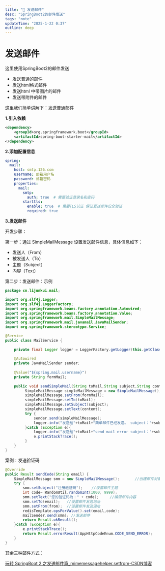 ```yaml
---
title: "📧 发送邮件"
desc: "SpringBoot2的邮件发送"
tags: "note"
updateTime: "2025-1-22 0:37"
outline: deep
---
```


# 发送邮件

这里使用SpringBoot2的邮件发送

- 发送普通的邮件
- 发送html格式邮件
- 发送html 中带图片的邮件
- 发送带附件的邮件

这里我们简单讲解下：发送普通邮件

**1.引入依赖**

```xml
<dependency>
	<groupId>org.springframework.boot</groupId>
	<artifactId>spring-boot-starter-mail</artifactId>
</dependency>
```

**2.添加配置信息**

```yaml
spring:
  mail:
    host: smtp.126.com
    username: 邮箱用户名
    password: 邮箱密码
    properties:
      mail:
        smtp:
          auth: true  # 需要验证登录名和密码
        starttls:
          enable: true  # 需要TLS认证 保证发送邮件安全验证
          required: true
```

**3.发送邮件**

开发步骤：

第一步：通过 SimpleMailMessage 设置发送邮件信息，具体信息如下：

- 发送人（From）
- 被发送人（To）
- 主题（Subject）
- 内容（Text）

第二步：发送邮件：示例

```java
package cn.lijunkui.mail;

import org.slf4j.Logger;
import org.slf4j.LoggerFactory;
import org.springframework.beans.factory.annotation.Autowired;
import org.springframework.beans.factory.annotation.Value;
import org.springframework.mail.SimpleMailMessage;
import org.springframework.mail.javamail.JavaMailSender;
import org.springframework.stereotype.Service;

@Service
public class MailService {
	
	private final Logger logger = LoggerFactory.getLogger(this.getClass());
	
    @Autowired
    private JavaMailSender sender;
    
    @Value("${spring.mail.username}")
    private String formMail;
    
    public void sendSimpleMail(String toMail,String subject,String content) {
    	 SimpleMailMessage simpleMailMessage = new SimpleMailMessage();
    	 simpleMailMessage.setFrom(formMail);
         simpleMailMessage.setTo(toMail);
         simpleMailMessage.setSubject(subject);
         simpleMailMessage.setText(content);
         try {
             sender.send(simpleMailMessage);
             logger.info("发送给"+toMail+"简单邮件已经发送。 subject："+subject);
         }catch (Exception e){
             logger.info("发送给"+toMail+"send mail error subject："+subject);
             e.printStackTrace();
         }
    }
}
```

案例：发送验证码

```java
@Override
public Result sendCode(String email) {
    SimpleMailMessage smm = new SimpleMailMessage();       //创建邮件对象
    try {
        smm.setSubject("注册验证码");    //设置邮件主题
        int code= RandomUtil.randomInt(1000, 9999);
        smm.setText("您的验证码为：" + code);     //编辑邮件内容
        smm.setTo(email);   //设置邮件发送地址
        smm.setFrom(from);  //设置邮件发送源址
        redisTemplate.opsForValue().set(email,code);
        mailSender.send(smm); //发送邮件
        return Result.okResult();
    }catch (Exception e){
        e.printStackTrace();
        return Result.errorResult(AppHttpCodeEnum.CODE_SEND_ERROR);
    }
}
```

其余三种邮件方式：

[玩转 SpringBoot 2 之发送邮件篇_mimemessagehelper.setfrom-CSDN博客](https://zhuoqianmingyue.blog.csdn.net/article/details/102822405?fromshare=blogdetail&sharetype=blogdetail&sharerId=102822405&sharerefer=PC&sharesource=&sharefrom=from_link)

